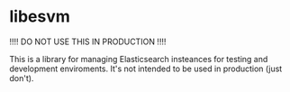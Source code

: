 libesvm
==============

!!!! DO NOT USE THIS IN PRODUCTION !!!!

This is a library for managing Elasticsearch insteances for testing and development enviroments. It's not intended to be used in production (just don't).
